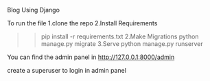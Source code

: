 Blog Using Django 

To run the file 
1.clone the repo
2.Install Requirements
>>pip install -r requirements.txt
2.Make Migrations
>>python manage.py migrate
3.Serve
>>python manage.py runserver

You can find the admin panel in http://127.0.0.1:8000/admin

create a superuser to login in admin panel

